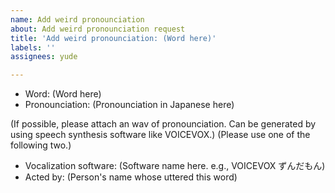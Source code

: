 ```yaml
---
name: Add weird pronounciation
about: Add weird pronounciation request
title: 'Add weird pronounciation: (Word here)'
labels: ''
assignees: yude

---
```


* Word: (Word here)
* Pronounciation: (Pronounciation in Japanese here)

(If possible, please attach an wav of pronounciation. Can be generated by using speech synthesis software like VOICEVOX.)
(Please use one of the following two.)
* Vocalization software: (Software name here. e.g., VOICEVOX ずんだもん)
* Acted by: (Person's name whose uttered this word)

